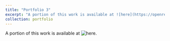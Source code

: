 ```yaml
---
title: "Portfolio 3"
excerpt: "A portion of this work is available at ![here](https://openreview.net/pdf?id=IofxiPg6uE). <br/><img src='/files/portfolio/poster1.png'>"
collection: portfolio
---
```


A portion of this work is available at ![here](https://openreview.net/pdf?id=IofxiPg6uE).